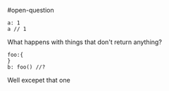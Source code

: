 #open-question 

    a: 1
    a // 1

What happens with things that don't return anything?

    foo:{
    }
    b: foo() //? 

Well excepet that one
